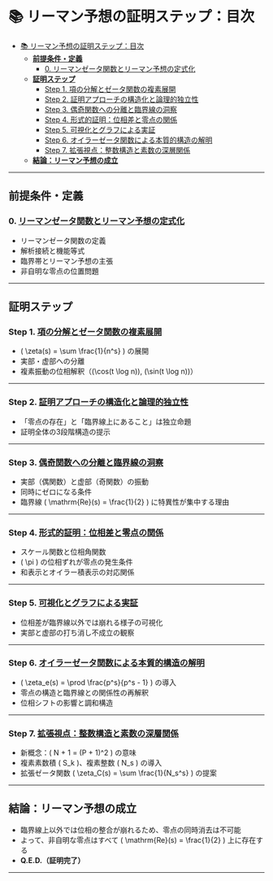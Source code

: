 # 📚 リーマン予想の証明ステップ：目次

- [📚 リーマン予想の証明ステップ：目次](#-リーマン予想の証明ステップ目次)
  - [**前提条件・定義**](#前提条件定義)
    - [0. リーマンゼータ関数とリーマン予想の定式化](#0-リーマンゼータ関数とリーマン予想の定式化)
  - [**証明ステップ**](#証明ステップ)
    - [Step 1. 項の分解とゼータ関数の複素展開](#step-1-項の分解とゼータ関数の複素展開)
    - [Step 2. 証明アプローチの構造化と論理的独立性](#step-2-証明アプローチの構造化と論理的独立性)
    - [Step 3. 偶奇関数への分離と臨界線の洞察](#step-3-偶奇関数への分離と臨界線の洞察)
    - [Step 4. 形式的証明：位相差と零点の関係](#step-4-形式的証明位相差と零点の関係)
    - [Step 5. 可視化とグラフによる実証](#step-5-可視化とグラフによる実証)
    - [Step 6. オイラーゼータ関数による本質的構造の解明](#step-6-オイラーゼータ関数による本質的構造の解明)
    - [Step 7. 拡張視点：整数構造と素数の深層関係](#step-7-拡張視点整数構造と素数の深層関係)
  - [**結論：リーマン予想の成立**](#結論リーマン予想の成立)

---

## **前提条件・定義**

### 0. [リーマンゼータ関数とリーマン予想の定式化](./riemann-hypothesis-ja.md)

- リーマンゼータ関数の定義
- 解析接続と機能等式
- 臨界帯とリーマン予想の主張
- 非自明な零点の位置問題

---

## **証明ステップ**

### Step 1. [項の分解とゼータ関数の複素展開](./how-to-prove-the-riemann-hypothesis-step-01-ja.md)

- \( \zeta(s) = \sum \frac{1}{n^s} \) の展開
- 実部・虚部への分離
- 複素振動の位相解釈（\(\cos(t \log n)\), \(\sin(t \log n)\)）

---

### Step 2. [証明アプローチの構造化と論理的独立性](./how-to-prove-the-riemann-hypothesis-step-02-ja.md)

- 「零点の存在」と「臨界線上にあること」は独立命題
- 証明全体の3段階構造の提示

---

### Step 3. [偶奇関数への分離と臨界線の洞察](./how-to-prove-the-riemann-hypothesis-step-03-ja.md)

- 実部（偶関数）と虚部（奇関数）の振動
- 同時にゼロになる条件
- 臨界線 \( \mathrm{Re}(s) = \frac{1}{2} \) に特異性が集中する理由

---

### Step 4. [形式的証明：位相差と零点の関係](./how-to-prove-the-riemann-hypothesis-step-04-ja.md)

- スケール関数と位相角関数
- \( \pi \) の位相ずれが零点の発生条件
- 和表示とオイラー積表示の対応関係

---

### Step 5. [可視化とグラフによる実証](./how-to-prove-the-riemann-hypothesis-step-05-ja.md)

- 位相差が臨界線以外では崩れる様子の可視化
- 実部と虚部の打ち消し不成立の観察

---

### Step 6. [オイラーゼータ関数による本質的構造の解明](./how-to-prove-the-riemann-hypothesis-step-06-ja.md)

- \( \zeta_e(s) = \prod \frac{p^s}{p^s - 1} \) の導入
- 零点の構造と臨界線との関係性の再解釈
- 位相シフトの影響と調和構造

---

### Step 7. [拡張視点：整数構造と素数の深層関係](./how-to-prove-the-riemann-hypothesis-step-07-ja.md)

- 新概念：\( N + 1 = (P + 1)^2 \) の意味
- 複素素数積 \( S_k \)、複素整数 \( N_s \) の導入
- 拡張ゼータ関数 \( \zeta_C(s) = \sum \frac{1}{N_s^s} \) の提案

---

## **結論：リーマン予想の成立**

- 臨界線上以外では位相の整合が崩れるため、零点の同時消去は不可能
- よって、非自明な零点はすべて \( \mathrm{Re}(s) = \frac{1}{2} \) 上に存在する
- **Q.E.D.（証明完了）**

---
